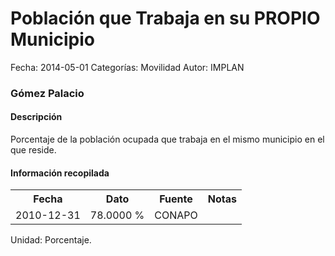 Población que Trabaja en su PROPIO Municipio
=====

Fecha: 2014-05-01
Categorías: Movilidad
Autor: IMPLAN

### Gómez Palacio

#### Descripción

Porcentaje de la población ocupada que trabaja en el mismo municipio en el que reside.

#### Información recopilada

<table class="table table-hover table-bordered">
  <tr><th>Fecha</th><th>Dato</th><th>Fuente</th><th>Notas</th></tr>
  <tr><td>2010-12-31</td><td>78.0000 %</td><td>CONAPO</td><td></td></tr>
</table>

Unidad: Porcentaje.
